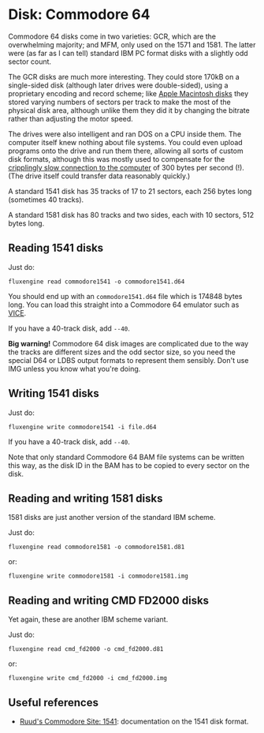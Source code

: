 Disk: Commodore 64
==================

Commodore 64 disks come in two varieties: GCR, which are the overwhelming
majority; and MFM, only used on the 1571 and 1581. The latter were (as far as I
can tell) standard IBM PC format disks with a slightly odd sector count.

The GCR disks are much more interesting. They could store 170kB on a
single-sided disk (although later drives were double-sided), using a proprietary
encoding and record scheme; like [Apple Macintosh disks](macintosh.md) they
stored varying numbers of sectors per track to make the most of the physical
disk area, although unlike them they did it by changing the bitrate rather than
adjusting the motor speed.

The drives were also intelligent and ran DOS on a CPU inside them. The
computer itself knew nothing about file systems. You could even upload
programs onto the drive and run them there, allowing all sorts of custom disk
formats, although this was mostly used to compensate for the [cripplingly
slow connection to the
computer](https://ilesj.wordpress.com/2014/05/14/1541-why-so-complicated/) of
300 bytes per second (!). (The drive itself could transfer data reasonably
quickly.)

A standard 1541 disk has 35 tracks of 17 to 21 sectors, each 256 bytes long
(sometimes 40 tracks).

A standard 1581 disk has 80 tracks and two sides, each with 10 sectors, 512
bytes long.

Reading 1541 disks
------------------

Just do:

```
fluxengine read commodore1541 -o commodore1541.d64
```

You should end up with an `commodore1541.d64` file which is 174848 bytes long.
You can load this straight into a Commodore 64 emulator such as
[VICE](http://vice-emu.sourceforge.net/).

If you have a 40-track disk, add `--40`.

**Big warning!** Commodore 64 disk images are complicated due to the way the
tracks are different sizes and the odd sector size, so you need the special D64
or LDBS output formats to represent them sensibly. Don't use IMG unless you
know what you're doing.

Writing 1541 disks
------------------

Just do:
```
fluxengine write commodore1541 -i file.d64
```

If you have a 40-track disk, add `--40`.

Note that only standard Commodore 64 BAM file systems can be written this way,
as the disk ID in the BAM has to be copied to every sector on the disk.

Reading and writing 1581 disks
------------------------------

1581 disks are just another version of the standard IBM scheme.

Just do:

```
fluxengine read commodore1581 -o commodore1581.d81
```

or:

```
fluxengine write commodore1581 -i commodore1581.img
```

Reading and writing CMD FD2000 disks
------------------------------------

Yet again, these are another IBM scheme variant.

Just do:

```
fluxengine read cmd_fd2000 -o cmd_fd2000.d81
```

or:

```
fluxengine write cmd_fd2000 -i cmd_fd2000.img
```


Useful references
-----------------

  - [Ruud's Commodore Site: 1541](http://www.baltissen.org/newhtm/1541c.htm):
    documentation on the 1541 disk format.


